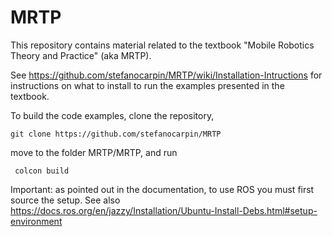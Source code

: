 # MRTP
This repository contains material related to the textbook "Mobile Robotics Theory and Practice" (aka MRTP).

See https://github.com/stefanocarpin/MRTP/wiki/Installation-Intructions for instructions on what to install to run the examples presented in the textbook.

To build the code examples, clone the repository, 

    git clone https://github.com/stefanocarpin/MRTP

move to the folder MRTP/MRTP, and run

     colcon build
     
Important: as pointed out in the documentation, to use ROS you must first source the setup. See also https://docs.ros.org/en/jazzy/Installation/Ubuntu-Install-Debs.html#setup-environment


     


